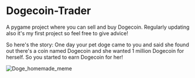 # Dogecoin-Trader
A pygame project where you can sell and buy Dogecoin. Regularly updating also it's my first project so feel free to give advice!

So here's the story:
One day your pet doge came to you and said she found out there's a coin named Dogecoin and she wanted 1 million Dogecoin for herself. So you started to earn Dogecoin for her!

![Doge_homemade_meme](https://github.com/Burak2210/Dogecoin-Trader/assets/135656720/3eca4795-b3ca-42d0-8cfc-61749cc5f7d2)
